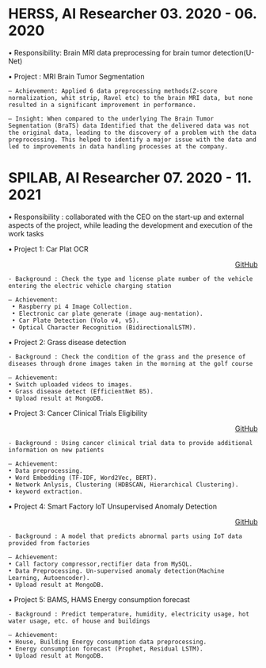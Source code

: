 # HERSS, AI Researcher 03. 2020 - 06. 2020
• Responsibility: Brain MRI data preprocessing for brain tumor detection(U-Net)  

• Project : MRI Brain Tumor Segmentation

    – Achievement: Applied 6 data preprocessing methods(Z-score normalization, whit strip, Ravel etc) to the brain MRI data, but none resulted in a significant improvement in performance.  

    – Insight: When compared to the underlying The Brain Tumor Segmentation (BraTS) data Identified that the delivered data was not the original data, leading to the discovery of a problem with the data preprocessing. This helped to identify a major issue with the data and led to improvements in data handling processes at the company.  

# SPILAB, AI Researcher 07. 2020 - 11. 2021
• Responsibility : collaborated with the CEO on the start-up and external aspects of the project, while leading the development and execution of the work tasks

• Project 1: Car Plat OCR  
    <div style="text-align: right"> [GitHub](https://github.com/forallx94/Electronic-Car-Generate)</div>
    
    - Background : Check the type and license plate number of the vehicle entering the electric vehicle charging station

    – Achievement: 
     • Raspberry pi 4 Image Collection. 
     • Electronic car plate generate (image aug-mentation). 
     • Car Plate Detection (Yolo v4, v5). 
     • Optical Character Recognition (BidirectionalLSTM).

• Project 2: Grass disease detection

    - Background : Check the condition of the grass and the presence of diseases through drone images taken in the morning at the golf course

    – Achievement: 
    • Switch uploaded videos to images. 
    • Grass disease detect (EfficientNet B5).
    • Upload result at MongoDB.

• Project 3: Cancer Clinical Trials Eligibility 
    <div style="text-align: right"> [GitHub](https://github.com/forallx94/CCTE)</div> 

    - Background : Using cancer clinical trial data to provide additional information on new patients

    – Achievement: 
    • Data preprocessing. 
    • Word Embedding (TF-IDF, Word2Vec, BERT).
    • Network Anlysis, Clustering (HDBSCAN, Hierarchical Clustering). 
    • keyword extraction.

• Project 4: Smart Factory IoT Unsupervised Anomaly Detection 
    <div style="text-align: right"> [GitHub](https://github.com/forallx94/Sequential_Anomaly_detecion)</div>

    - Background : A model that predicts abnormal parts using IoT data provided from factories

    – Achievement: 
    • Call factory compressor,rectifier data from MySQL. 
    • Data Preprocessing. Un-supervised anomaly detection(Machine Learning, Autoencoder). 
    • Upload result at MongoDB.

• Project 5: BAMS, HAMS Energy consumption forecast

    - Background : Predict temperature, humidity, electricity usage, hot water usage, etc. of house and buildings

    – Achievement: 
    • House, Building Energy consumption data preprocessing. 
    • Energy consumption forecast (Prophet, Residual LSTM). 
    • Upload result at MongoDB.
